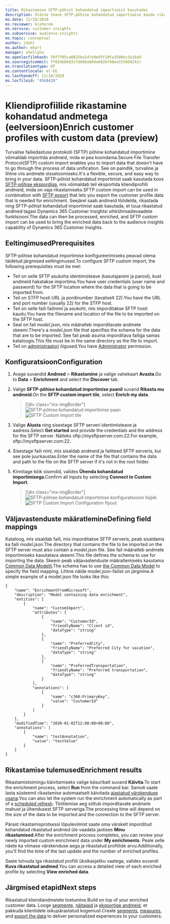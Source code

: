 ```yaml
---
title: Rikastamine SFTP-põhist kohandatud importimist kasutades
description: Üldine teave SFTP-põhise kohandatud importimise kaudu rikastamise kohta.
ms.date: 11/18/2020
ms.reviewer: kishorem
ms.service: customer-insights
ms.subservice: audience-insights
ms.topic: conceptual
author: jdahl
ms.author: mhart
manager: shellyha
ms.openlocfilehash: 59f7f05ca0825ba147e9e93f10fa3508ec3a16dd
ms.sourcegitcommit: ff824bbbd31fd666ab0da682bf48ea31580d242c
ms.translationtype: HT
ms.contentlocale: et-EE
ms.lasthandoff: 11/18/2020
ms.locfileid: "4568429"
---
```

# <a name="enrich-customer-profiles-with-custom-data-preview"></a><span data-ttu-id="23ef3-103">Kliendiprofiilide rikastamine kohandatud andmetega (eelversioon)</span><span class="sxs-lookup"><span data-stu-id="23ef3-103">Enrich customer profiles with custom data (preview)</span></span>

<span data-ttu-id="23ef3-104">Turvalise failiedastuse protokolli (SFTP) põhine kohandatud importimine võimaldab importida andmeid, mida ei pea koondama.</span><span class="sxs-lookup"><span data-stu-id="23ef3-104">Secure File Transfer Protocol(SFTP) custom import enables you to import data that doesn't have to go through the process of data unification.</span></span> <span data-ttu-id="23ef3-105">See on paindlik, turvaline ja lihtne viis andmete sissetoomiseks.</span><span class="sxs-lookup"><span data-stu-id="23ef3-105">It's a flexible, secure, and easy way to bring in your data.</span></span> <span data-ttu-id="23ef3-106">SFTP-põhist kohandatud importimist saab kasutada koos [SFTP-põhise ekspordiga](export-sftp.md), mis võimaldab teil eksportida kliendiprofiili andmeid, mida on vaja rikastamiseks.</span><span class="sxs-lookup"><span data-stu-id="23ef3-106">SFTP custom import can be used in combination with [SFTP export](export-sftp.md) that lets you export the customer profile data that is needed for enrichment.</span></span> <span data-ttu-id="23ef3-107">Seejärel saab andmeid töödelda, rikastada ning SFTP-põhist kohandatud importimist saab kasutada, et tuua rikastatud andmed tagasi Dynamics 365 Customer Insightsi sihtrühmaülevaadete funktsiooni.</span><span class="sxs-lookup"><span data-stu-id="23ef3-107">The data can then be processed, enriched, and SFTP custom import can be used to bring the enriched data back to the audience insights capability of Dynamics 365 Customer Insights.</span></span>

## <a name="prerequisites"></a><span data-ttu-id="23ef3-108">Eeltingimused</span><span class="sxs-lookup"><span data-stu-id="23ef3-108">Prerequisites</span></span>

<span data-ttu-id="23ef3-109">SFTP-põhise kohandatud importimise konfigureerimiseks peavad olema täidetud järgmised eeltingimused.</span><span class="sxs-lookup"><span data-stu-id="23ef3-109">To configure SFTP custom import, the following prerequisites must be met:</span></span>

- <span data-ttu-id="23ef3-110">Teil on selle SFTP asukoha identimisteave (kasutajanimi ja parool), kust andmeid hakatakse importima.</span><span class="sxs-lookup"><span data-stu-id="23ef3-110">You have user credentials (user name and password) for the SFTP location where the data that is going to be imported from.</span></span>
- <span data-ttu-id="23ef3-111">Teil on STFP hosti URL ja pordinumber (tavaliselt 22).</span><span class="sxs-lookup"><span data-stu-id="23ef3-111">You have the URL and port number (usually 22) for the STFP host.</span></span>
- <span data-ttu-id="23ef3-112">Teil on selle faili failinimi ja asukoht, mis imporditakse SFTP hosti kaudu.</span><span class="sxs-lookup"><span data-stu-id="23ef3-112">You have the filename and location of the file to be imported on the SFTP host.</span></span>
- <span data-ttu-id="23ef3-113">Seal on fail *model.json*, mis määratleb imporditavate andmete skeemi.</span><span class="sxs-lookup"><span data-stu-id="23ef3-113">There's a *model.json* file that specifies the schema for the data that are to be imported.</span></span> <span data-ttu-id="23ef3-114">See fail peab asuma imporditava failiga samas kataloogis.</span><span class="sxs-lookup"><span data-stu-id="23ef3-114">This file must be in the same directory as the file to import.</span></span>
- <span data-ttu-id="23ef3-115">Teil on [administraatori](permissions.md#administrator) õigused.</span><span class="sxs-lookup"><span data-stu-id="23ef3-115">You have [Administrator](permissions.md#administrator) permission.</span></span>

## <a name="configuration"></a><span data-ttu-id="23ef3-116">Konfiguratsioon</span><span class="sxs-lookup"><span data-stu-id="23ef3-116">Configuration</span></span>

1. <span data-ttu-id="23ef3-117">Avage suvandid **Andmed** > **Rikastamine** ja valige vahekaart **Avasta**.</span><span class="sxs-lookup"><span data-stu-id="23ef3-117">Go to **Data** > **Enrichment** and select the **Discover** tab.</span></span>

1. <span data-ttu-id="23ef3-118">Valige **SFTP-põhise kohandatud importimise paanil** suvand **Rikasta mu andmeid**.</span><span class="sxs-lookup"><span data-stu-id="23ef3-118">On the **SFTP custom import tile**, select **Enrich my data**.</span></span>

   > [!div class="mx-imgBorder"]
   > <span data-ttu-id="23ef3-119">![SFTP-põhise kohandatud importimise paan](media/SFTP_Custom_Import_tile.png "SFTP-põhise kohandatud importimise paan")</span><span class="sxs-lookup"><span data-stu-id="23ef3-119">![SFTP Custom Import tile](media/SFTP_Custom_Import_tile.png "SFTP Custom Import tile")</span></span>

1. <span data-ttu-id="23ef3-120">Valige **Alusta** ning sisestage SFTP serveri identimisteave ja aadress.</span><span class="sxs-lookup"><span data-stu-id="23ef3-120">Select **Get started** and provide the credentials and the address for the SFTP server.</span></span> <span data-ttu-id="23ef3-121">Näiteks sftp://mysftpserver.com:22.</span><span class="sxs-lookup"><span data-stu-id="23ef3-121">For example, sftp://mysftpserver.com:22.</span></span>

1. <span data-ttu-id="23ef3-122">Sisestage faili nimi, mis sisaldab andmeid ja failiteed SFTP serveris, kui see pole juurkaustas.</span><span class="sxs-lookup"><span data-stu-id="23ef3-122">Enter the name of the file that contains the data and path to the file on the SFTP server if it's not in the root folder.</span></span>

1. <span data-ttu-id="23ef3-123">Kinnitage kõik sisendid, valides **Ühenda kohandatud importimisega**.</span><span class="sxs-lookup"><span data-stu-id="23ef3-123">Confirm all inputs by selecting **Connect to Custom Import**.</span></span>

   > [!div class="mx-imgBorder"]
   > <span data-ttu-id="23ef3-124">![SFTP-põhise kohandatud importimise konfiguratsiooni hüpik](media/SFTP_Custom_Import_Configuration_flyout.png "SFTP-põhise kohandatud importimise konfiguratsiooni hüpik")</span><span class="sxs-lookup"><span data-stu-id="23ef3-124">![SFTP Custom Import Configuration flyout](media/SFTP_Custom_Import_Configuration_flyout.png "SFTP Custom Import Configuration flyout")</span></span>

## <a name="defining-field-mappings"></a><span data-ttu-id="23ef3-125">Väljavastenduste määratlemine</span><span class="sxs-lookup"><span data-stu-id="23ef3-125">Defining field mappings</span></span> 

<span data-ttu-id="23ef3-126">Kataloog, mis sisaldab faili, mis imporditakse SFTP serveris, peab sisaldama ka faili *model.json*.</span><span class="sxs-lookup"><span data-stu-id="23ef3-126">The directory that contains the file to be imported on the SFTP server must also contain a *model.json* file.</span></span> <span data-ttu-id="23ef3-127">See fail määratleb andmete importimiseks kasutatava skeemi.</span><span class="sxs-lookup"><span data-stu-id="23ef3-127">This file defines the schema to use for importing the data.</span></span> <span data-ttu-id="23ef3-128">Skeem peab väljavastenduste määratlemiseks kasutama [Common Data Modelit](https://docs.microsoft.com/common-data-model/).</span><span class="sxs-lookup"><span data-stu-id="23ef3-128">The schema has to use [the Common Data Model](https://docs.microsoft.com/common-data-model/) to specify the field mapping.</span></span> <span data-ttu-id="23ef3-129">Lihtne näide model.json-failist on järgmine.</span><span class="sxs-lookup"><span data-stu-id="23ef3-129">A simple example of a model.json file looks like this:</span></span>

```
{
    "name": "EnrichmentFromMicrosoft",
    "description": "Model containing data enrichment",
    "entities": [
        {
            "name": "CustomImport",
            "attributes": [
                {
                    "name": "CustomerId",
                    "friendlyName": "Client id",
                    "dataType": "string"
                },
                {
                    "name": "PreferredCity",
                    "friendlyName": "Preferred City for vacation",
                    "dataType": "string"
                },
                {
                    "name": "PreferredTransportation",
                    "friendlyName": "Preferred transportation",
                    "dataType": "string"
                }
            ],
            "annotations": [
                {
                    "name": "c360:PrimaryKey",
                    "value": "CustomerId"
                }
            ]
        }
    ],
    "modifiedTime": "2020-01-02T12:00:00+08:00",
    "annotations": [
        {
            "name": "testAnnotation",
            "value": "testValue"
        }
    ]
}
```

## <a name="enrichment-results"></a><span data-ttu-id="23ef3-130">Rikastamise tulemused</span><span class="sxs-lookup"><span data-stu-id="23ef3-130">Enrichment results</span></span>

<span data-ttu-id="23ef3-131">Rikastamistoimingu käivitamiseks valige käsuribalt suvand **Käivita**.</span><span class="sxs-lookup"><span data-stu-id="23ef3-131">To start the enrichment process, select **Run** from the command bar.</span></span> <span data-ttu-id="23ef3-132">Samuti saate lasta süsteemil rikastamise automaatselt käivitada [ajastatud värskenduse osana](system.md#schedule-tab).</span><span class="sxs-lookup"><span data-stu-id="23ef3-132">You can also let the system run the enrichment automatically as part of a [scheduled refresh](system.md#schedule-tab).</span></span> <span data-ttu-id="23ef3-133">Töötlemise aeg sõltub imporditavate andmete mahust ja ühendusest SFTP serveriga.</span><span class="sxs-lookup"><span data-stu-id="23ef3-133">The processing time will depend on the size of the data to be imported and the connection to the SFTP server.</span></span>

<span data-ttu-id="23ef3-134">Pärast rikastamisprotsessi lõpuleviimist saate oma värskelt imporditud kohandatud rikastatud andmed üle vaadata jaotises **Minu rikastamised**.</span><span class="sxs-lookup"><span data-stu-id="23ef3-134">After the enrichment process completes, you can review your newly imported custom enrichment data under **My enrichments**.</span></span> <span data-ttu-id="23ef3-135">Peale selle näete ka viimase värskenduse aega ja rikastatud profiilide arvu.</span><span class="sxs-lookup"><span data-stu-id="23ef3-135">Additionally, you'll find the time of the last update and the number of enriched profiles.</span></span>

<span data-ttu-id="23ef3-136">Saate tutvuda iga rikastatud profiili üksikasjaliku vaatega, valides suvandi **Kuva rikastatud andmed**.</span><span class="sxs-lookup"><span data-stu-id="23ef3-136">You can access a detailed view of each enriched profile by selecting **View enriched data**.</span></span>

## <a name="next-steps"></a><span data-ttu-id="23ef3-137">Järgmised etapid</span><span class="sxs-lookup"><span data-stu-id="23ef3-137">Next steps</span></span>

<span data-ttu-id="23ef3-138">Rikastatud kliendiandmetele toetumine.</span><span class="sxs-lookup"><span data-stu-id="23ef3-138">Build on top of your enriched customer data.</span></span> <span data-ttu-id="23ef3-139">Looge [segmente](segments.md), [näitajaid](measures.md) ja [eksportige andmeid](export-destinations.md), et pakkuda klientidele isikupärastatud kogemust.</span><span class="sxs-lookup"><span data-stu-id="23ef3-139">Create [segments](segments.md), [measures](measures.md), and [export the data](export-destinations.md) to deliver personalized experiences to your customers.</span></span>


